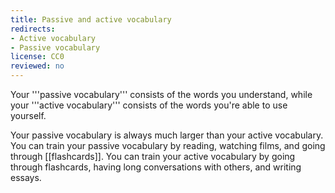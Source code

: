```yaml
---
title: Passive and active vocabulary
redirects:
- Active vocabulary
- Passive vocabulary
license: CC0
reviewed: no
---
```


Your '''passive vocabulary''' consists of the words you understand, while your '''active vocabulary''' consists of the words you're able to use yourself.

Your passive vocabulary is always much larger than your active vocabulary. You can train your passive vocabulary by reading, watching films, and going through [[flashcards]]. You can train your active vocabulary by going through flashcards, having long conversations with others, and writing essays.

